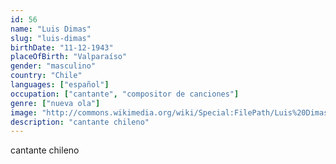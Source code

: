 ```yaml
---
id: 56
name: "Luis Dimas"
slug: "luis-dimas"
birthDate: "11-12-1943"
placeOfBirth: "Valparaíso"
gender: "masculino"
country: "Chile"
languages: ["español"]
occupation: ["cantante", "compositor de canciones"]
genre: ["nueva ola"]
image: "http://commons.wikimedia.org/wiki/Special:FilePath/Luis%20Dimas%20%28cropped%29.jpg"
description: "cantante chileno"
---
```


cantante chileno
